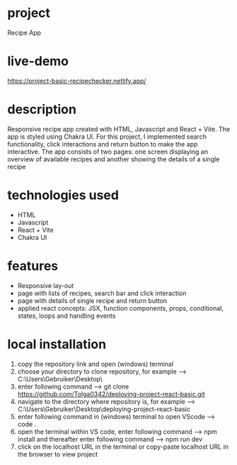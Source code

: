# project

Recipe App


# live-demo

https://project-basic-recipechecker.netlify.app/


# description

Responsive recipe app created with HTML, Javascript and React + Vite. The app is styled using Chakra UI. For this project, I implemented search functionality, click interactions and return button to make the app interactive. The app consists of two pages: one screen displaying an overview of available recipes and another showing the details of a single recipe 


# technologies used

- HTML
- Javascript
- React + Vite
- Chakra UI


# features

- Responsive lay-out
- page with lists of recipes, search bar and click interaction
- page with details of single recipe and return button 
- applied react concepts: JSX, function components, props, conditional, states, loops and handling events 


# local installation

1. copy the repository link and open (windows) terminal
2. choose your directory to clone repository, for example --> C:\Users\Gebruiker\Desktop\
3. enter following command --> git clone https://github.com/Tolga0342/deploying-project-react-basic.git
4. navigate to the directory where repository is, for example --> C:\Users\Gebruiker\Desktop\deploying-project-react-basic
5. enter following command in (windows) terminal to open VScode --> code .
6. open the terminal within VS code, enter following command --> npm install and thereafter enter following command --> npm run dev
7. click on the localhost URL in the terminal or copy-paste localhost URL in the browser to view project

